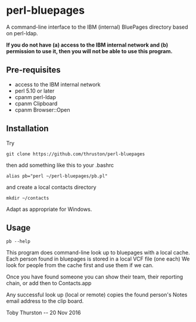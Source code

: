 # perl-bluepages
A command-line interface to the IBM (internal) BluePages directory based on perl-ldap.

**If you do not have (a) access to the IBM internal network and (b) permission to use it, 
then you will not be able to use this program.**

Pre-requisites
--------------

- access to the IBM internal network
- perl 5.10 or later
- cpanm perl-ldap
- cpanm Clipboard
- cpanm Browser::Open

Installation
------------

Try

    git clone https://github.com/thruston/perl-bluepages

then add something like this to your .bashrc

    alias pb="perl ~/perl-bluepages/pb.pl"

and create a local contacts directory

    mkdir ~/contacts

Adapt as appropriate for Windows.

Usage
-----

    pb --help

This program does command-line look up to bluepages with a local cache.
Each person found in bluepages is stored in a local VCF file (one each)
We look for people from the cache first and use them if we can.

Once you have found someone you can show their team, their reporting
chain, or add then to Contacts.app

Any successful look up (local or remote) copies the found person's Notes
email address to the clip board.

Toby Thurston -- 20 Nov 2016 
